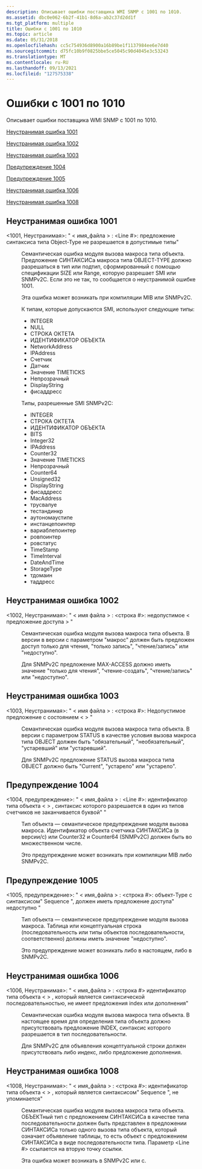 ```yaml
---
description: Описывает ошибки поставщика WMI SNMP с 1001 по 1010.
ms.assetid: dbc0e062-6b2f-41b1-8d6a-ab2c37d2dd1f
ms.tgt_platform: multiple
title: Ошибки с 1001 по 1010
ms.topic: article
ms.date: 05/31/2018
ms.openlocfilehash: cc5c754936d8900a16b89be1f1137984ee6e7d40
ms.sourcegitcommit: d75fc10b9f0825bbe5ce5045c90d4045e3c53243
ms.translationtype: MT
ms.contentlocale: ru-RU
ms.lasthandoff: 09/13/2021
ms.locfileid: "127575338"
---
```

# <a name="errors-1001-through-1010"></a>Ошибки с 1001 по 1010

Описывает ошибки поставщика WMI SNMP с 1001 по 1010.

[Неустранимая ошибка 1001](#fatal-error-1001)

[Неустранимая ошибка 1002](#fatal-error-1002)

[Неустранимая ошибка 1003](#fatal-error-1003)

[Предупреждение 1004](#warning-1004)

[Предупреждение 1005](#warning-1005)

[Неустранимая ошибка 1006](#fatal-error-1006)

[Неустранимая ошибка 1008](#fatal-error-1008)

## <a name="fatal-error-1001"></a>Неустранимая ошибка 1001

<dl> <dt>

<span id="_1001__Fatal_____fileName___line____SYNTAX_clause_of_OBJECT-TYPE_does_not_resolve_to_allowed_types_"></span><span id="_1001__fatal_____filename___line____syntax_clause_of_object-type_does_not_resolve_to_allowed_types_"></span><span id="_1001__FATAL_____FILENAME___LINE____SYNTAX_CLAUSE_OF_OBJECT-TYPE_DOES_NOT_RESOLVE_TO_ALLOWED_TYPES_"></span><1001, Неустранимая>: " &lt; имя_файла &gt; : <Line \#>: предложение синтаксиса типа Object-Type не разрешается в допустимые типы"
</dt> <dd>

Семантическая ошибка модуля вызова макроса типа объекта. Предложение СИНТАКСИСа макроса типа OBJECT-TYPE должно разрешаться в тип или подтип, сформированный с помощью спецификации SIZE или Range, которую разрешает SMI или SNMPv2C. Если это не так, то сообщается о неустранимой ошибке 1001.

Эта ошибка может возникать при компиляции MIB или SNMPv2C.

К типам, которые допускаются SMI, используют следующие типы:

-   INTEGER
-   NULL
-   СТРОКА ОКТЕТА
-   ИДЕНТИФИКАТОР ОБЪЕКТА
-   NetworkAddress
-   IPAddress
-   Счетчик
-   Датчик
-   Значение TIMETICKS
-   Непрозрачный
-   DisplayString
-   фисаддресс

Типы, разрешенные SMI SNMPv2C:

-   INTEGER
-   СТРОКА ОКТЕТА
-   ИДЕНТИФИКАТОР ОБЪЕКТА
-   BITS
-   Integer32
-   IPAddress
-   Counter32
-   Значение TIMETICKS
-   Непрозрачный
-   Counter64
-   Unsigned32
-   DisplayString
-   фисаддресс
-   MacAddress
-   трусвалуе
-   тестандинкр
-   аутономаустипе
-   инстанцепоинтер
-   вариаблепоинтер
-   ровпоинтер
-   ровстатус
-   TimeStamp
-   TimeInterval
-   DateAndTime
-   StorageType
-   тдомаин
-   таддресс

</dd> </dl>

## <a name="fatal-error-1002"></a>Неустранимая ошибка 1002

<dl> <dt>

<span id="_1002__Fatal_____fileName___line____Invalid_ACCESS_clause__clause__"></span><span id="_1002__fatal_____filename___line____invalid_access_clause__clause__"></span><span id="_1002__FATAL_____FILENAME___LINE____INVALID_ACCESS_CLAUSE__CLAUSE__"></span><1002, Неустранимая>: " &lt; имя файла &gt; : <строка \#>: недопустимое &lt; предложение доступа &gt; "
</dt> <dd>

Семантическая ошибка модуля вызова макроса типа объекта. В версии в версии с параметром "макрос" должен быть предложен доступ только для чтения, "только запись", "чтение/запись" или "недоступно".

Для SNMPv2C предложение MAX-ACCESS должно иметь значение "только для чтения", "чтение-создать", "чтение/запись" или "недоступно".

</dd> </dl>

## <a name="fatal-error-1003"></a>Неустранимая ошибка 1003

<dl> <dt>

<span id="_1003__Fatal_____fileName___line____Invalid_STATUS_clause__clause__"></span><span id="_1003__fatal_____filename___line____invalid_status_clause__clause__"></span><span id="_1003__FATAL_____FILENAME___LINE____INVALID_STATUS_CLAUSE__CLAUSE__"></span><1003, Неустранимая>: " &lt; имя файла &gt; : <строка \#>: Недопустимое предложение с состоянием &lt; &gt; "
</dt> <dd>

Семантическая ошибка модуля вызова макроса типа объекта. В версии с параметром STATUS в качестве условия вызова макроса типа OBJECT должен быть "обязательный", "необязательный", "устаревший" или "устаревший".

Для SNMPv2C предложение STATUS вызова макроса типа OBJECT должно быть "Current", "устарело" или "устарело".

</dd> </dl>

## <a name="warning-1004"></a>Предупреждение 1004

<dl> <dt>

<span id="_1004__Warning_____fileName___line____OBJECT-TYPE__identifier___whose_syntax_resolves_to_one_of_the_Counter_types_does_not_end_with_the_letter__s___"></span><span id="_1004__warning_____filename___line____object-type__identifier___whose_syntax_resolves_to_one_of_the_counter_types_does_not_end_with_the_letter__s___"></span><span id="_1004__WARNING_____FILENAME___LINE____OBJECT-TYPE__IDENTIFIER___WHOSE_SYNTAX_RESOLVES_TO_ONE_OF_THE_COUNTER_TYPES_DOES_NOT_END_WITH_THE_LETTER__S___"></span><1004, предупреждение>: " &lt; имя_файла &gt; : <Line \#>: идентификатор типа объекта &lt; &gt; , синтаксис которого разрешается в один из типов счетчиков не заканчивается буквой" "
</dt> <dd>

Тип объекта — семантическое предупреждение модуля вызова макроса. Идентификатор объекта счетчика СИНТАКСИСа (в версии/с) или Counter32 и Counter64 (SNMPv2C) должен быть во множественном числе.

Это предупреждение может возникать при компиляции MIB либо SNMPv2C.

</dd> </dl>

## <a name="warning-1005"></a>Предупреждение 1005

<dl> <dt>

<span id="_1005__Warning_____fileName___line____OBJECT-TYPE_with_SYNTAX__SEQUENCE_OF___should_have_an_ACCESS_clause__not-accessible_"></span><span id="_1005__warning_____filename___line____object-type_with_syntax__sequence_of___should_have_an_access_clause__not-accessible_"></span><span id="_1005__WARNING_____FILENAME___LINE____OBJECT-TYPE_WITH_SYNTAX__SEQUENCE_OF___SHOULD_HAVE_AN_ACCESS_CLAUSE__NOT-ACCESSIBLE_"></span><1005, предупреждение>: " &lt; имя_файла &gt; : <строка \#>: объект-Type с синтаксисом" Sequence ", должен иметь предложение доступа" недоступно "
</dt> <dd>

Тип объекта — семантическое предупреждение модуля вызова макроса. Таблица или концептуальная строка (последовательность или типы объектов последовательности, соответственно) должны иметь значение "недоступно".

Это предупреждение может возникать либо в настоящем, либо в SNMPv2C.

</dd> </dl>

## <a name="fatal-error-1006"></a>Неустранимая ошибка 1006

<dl> <dt>

<span id="_1006__Fatal_____fileName___line___OBJECT-TYPE__identifier___which_is_of_SYNTAX_SEQUENCE__does_not_have_an_INDEX_or_AUGMENTS_clause_"></span><span id="_1006__fatal_____filename___line___object-type__identifier___which_is_of_syntax_sequence__does_not_have_an_index_or_augments_clause_"></span><span id="_1006__FATAL_____FILENAME___LINE___OBJECT-TYPE__IDENTIFIER___WHICH_IS_OF_SYNTAX_SEQUENCE__DOES_NOT_HAVE_AN_INDEX_OR_AUGMENTS_CLAUSE_"></span><1006, Неустранимая>: " &lt; имя_файла &gt; : <строка \#> идентификатор типа объекта &lt; &gt; , который является синтаксической последовательностью, не имеет предложения index или дополнения"
</dt> <dd>

Семантическая ошибка модуля вызова макроса типа объекта. В настоящее время для определения типа объекта должно присутствовать предложение INDEX, синтаксис которого разрешается в тип последовательности.

Для SNMPv2C для объявления концептуальной строки должен присутствовать либо индекс, либо предложение дополнения.

</dd> </dl>

## <a name="fatal-error-1008"></a>Неустранимая ошибка 1008

<dl> <dt>

<span id="_1008__Fatal_____fileName___line____OBJECT-TYPE__identifier___which_is_of_SYNTAX__SEQUENCE__has_not_been_referenced_"></span><span id="_1008__fatal_____filename___line____object-type__identifier___which_is_of_syntax__sequence__has_not_been_referenced_"></span><span id="_1008__FATAL_____FILENAME___LINE____OBJECT-TYPE__IDENTIFIER___WHICH_IS_OF_SYNTAX__SEQUENCE__HAS_NOT_BEEN_REFERENCED_"></span><1008, Неустранимая>: " &lt; имя_файла &gt; : <строка \#>: идентификатор типа объекта &lt; &gt; , который является синтаксисом" Sequence ", не упоминается"
</dt> <dd>

Семантическая ошибка модуля вызова макроса типа объекта. ОБЪЕКТный тип с предложением СИНТАКСИСа в качестве типа последовательности должен быть представлен в предложении СИНТАКСИСа только одного вызова типа объекта, который означает объявление таблицы, то есть объект с предложением СИНТАКСИСа в виде последовательности типа. Параметр <Line \#> ссылается на вторую точку ссылки.

Эта ошибка может возникать в SNMPv2C или с.

</dd> </dl>

 

 



